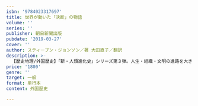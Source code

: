 ```yaml
---
isbn: '9784023317697'
title: 世界が動いた「決断」の物語
volume: ''
series: ''
publisher: 朝日新聞出版
pubdate: '2019-03-27'
cover: ''
author: スティーブン・ジョンソン／著 大田直子／翻訳
description: >-
  【歴史地理/外国歴史】「新・人類進化史」シリーズ第３弾。人生・組織・文明の進路を大きく変える、生涯に一度あるかないかという重要な意思決定のモデルとなる、世界の社会的歴史を形作ってきた「選択肢」を分析・解説。「英断」のメカニズムを解き明かす。
price: '1800'
genre: ''
target: 一般
format: 単行本
content: 外国歴史

---
```

